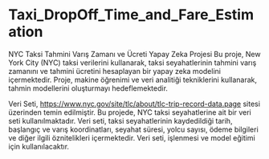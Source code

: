 # Taxi_DropOff_Time_and_Fare_Estimation

NYC Taksi Tahmini Varış Zamanı ve Ücreti Yapay Zeka Projesi
Bu proje, New York City (NYC) taksi verilerini kullanarak, taksi seyahatlerinin tahmini varış zamanını ve tahmini ücretini hesaplayan bir yapay zeka modelini içermektedir. Proje, makine öğrenimi ve veri analitiği tekniklerini kullanarak, tahmin modellerini oluşturmayı hedeflemektedir.

Veri Seti, https://www.nyc.gov/site/tlc/about/tlc-trip-record-data.page sitesi üzerinden temin edilmiştir.
Bu projede, NYC taksi seyahatlerine ait bir veri seti kullanılmaktadır. Veri seti, taksi seyahatlerinin kaydedildiği tarih, başlangıç ve varış koordinatları, seyahat süresi, yolcu sayısı, ödeme bilgileri ve diğer ilgili öznitelikleri içermektedir. Veri seti, işlenmesi ve model eğitimi için kullanılacaktır.
